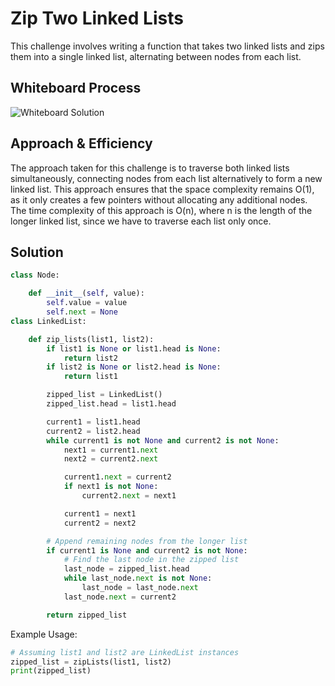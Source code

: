 # Zip Two Linked Lists
This challenge involves writing a function that takes two linked lists and zips them into a single linked list, alternating between nodes from each list.

## Whiteboard Process
![Whiteboard Solution](path/to/your/whiteboard/image)

## Approach & Efficiency
The approach taken for this challenge is to traverse both linked lists simultaneously, connecting nodes from each list alternatively to form a new linked list. This approach ensures that the space complexity remains O(1), as it only creates a few pointers without allocating any additional nodes. The time complexity of this approach is O(n), where n is the length of the longer linked list, since we have to traverse each list only once.

## Solution

```python
class Node:

    def __init__(self, value):
        self.value = value
        self.next = None
class LinkedList:

    def zip_lists(list1, list2):
        if list1 is None or list1.head is None:
            return list2
        if list2 is None or list2.head is None:
            return list1

        zipped_list = LinkedList()
        zipped_list.head = list1.head

        current1 = list1.head
        current2 = list2.head
        while current1 is not None and current2 is not None:
            next1 = current1.next
            next2 = current2.next

            current1.next = current2
            if next1 is not None:
                current2.next = next1

            current1 = next1
            current2 = next2

        # Append remaining nodes from the longer list
        if current1 is None and current2 is not None:
            # Find the last node in the zipped list
            last_node = zipped_list.head
            while last_node.next is not None:
                last_node = last_node.next
            last_node.next = current2

        return zipped_list
```

Example Usage:
```python
# Assuming list1 and list2 are LinkedList instances
zipped_list = zipLists(list1, list2)
print(zipped_list)
```
